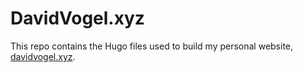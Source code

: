 # DavidVogel.xyz

This repo contains the Hugo files used to build my personal website, [davidvogel.xyz](https://davidvogel.xyz).
